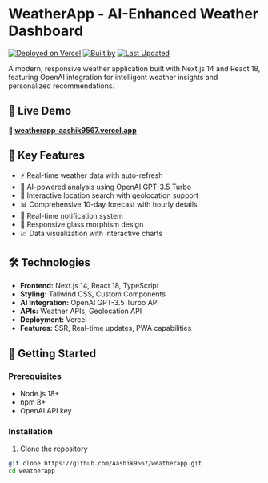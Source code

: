 # WeatherApp - AI-Enhanced Weather Dashboard

[![Deployed on Vercel](https://img.shields.io/badge/Deployed%20on-Vercel-black)](https://weatherapp-aashik9567.vercel.app)
[![Built by](https://img.shields.io/badge/Built%20by-Aashik9567-blue)](https://github.com/Aashik9567)
[![Last Updated](https://img.shields.io/badge/Last%20Updated-2025--06--17%2005:37:27%20UTC-green)](https://github.com/Aashik9567/weatherapp)

A modern, responsive weather application built with Next.js 14 and React 18, featuring OpenAI integration for intelligent weather insights and personalized recommendations.

## 🌟 Live Demo
**🔗 [weatherapp-aashik9567.vercel.app](https://weatherapp-aashik9567.vercel.app)**

## 🎯 Key Features
- ⚡ Real-time weather data with auto-refresh
- 🤖 AI-powered analysis using OpenAI GPT-3.5 Turbo
- 📍 Interactive location search with geolocation support
- 📊 Comprehensive 10-day forecast with hourly details
- 🔔 Real-time notification system
- 📱 Responsive glass morphism design
- 📈 Data visualization with interactive charts

## 🛠️ Technologies
- **Frontend:** Next.js 14, React 18, TypeScript
- **Styling:** Tailwind CSS, Custom Components
- **AI Integration:** OpenAI GPT-3.5 Turbo API
- **APIs:** Weather APIs, Geolocation API
- **Deployment:** Vercel
- **Features:** SSR, Real-time updates, PWA capabilities

## 🚀 Getting Started

### Prerequisites
- Node.js 18+ 
- npm 8+
- OpenAI API key

### Installation
1. Clone the repository
```bash
git clone https://github.com/Aashik9567/weatherapp.git
cd weatherapp